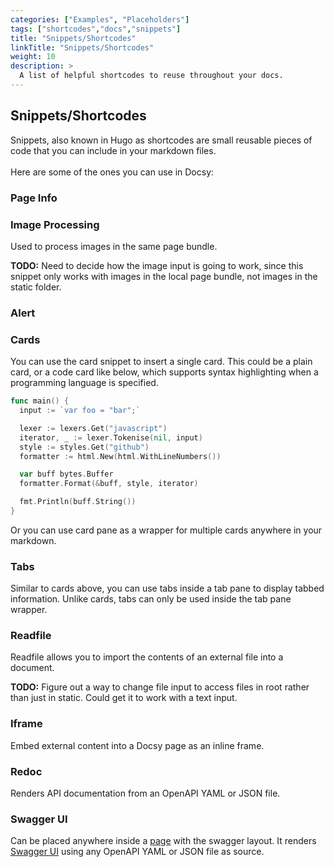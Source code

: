 ```yaml
---
categories: ["Examples", "Placeholders"]
tags: ["shortcodes","docs","snippets"] 
title: "Snippets/Shortcodes"
linkTitle: "Snippets/Shortcodes"
weight: 10
description: >
  A list of helpful shortcodes to reuse throughout your docs.
---
```

## Snippets/Shortcodes

Snippets, also known in Hugo as shortcodes are small reusable pieces of code that you can include in your markdown files.<br><br>Here are some of the ones you can use in Docsy:

### Page Info


### Image Processing

Used to process images in the same page bundle.

**TODO:** Need to decide how the image input is going to work, since this snippet only works with images in the local page bundle, not images in the static folder.

### Alert

### Cards

You can use the card snippet to insert a single card. This could be a plain card, or a code card like below, which supports syntax highlighting when a programming language is specified.

```go
func main() {
  input := `var foo = "bar";`

  lexer := lexers.Get("javascript")
  iterator, _ := lexer.Tokenise(nil, input)
  style := styles.Get("github")
  formatter := html.New(html.WithLineNumbers())

  var buff bytes.Buffer
  formatter.Format(&buff, style, iterator)

  fmt.Println(buff.String())
}
```

Or you can use card pane as a wrapper for multiple cards anywhere in your markdown.

### Tabs

Similar to cards above, you can use tabs inside a tab pane to display tabbed information. Unlike cards, tabs can only be used inside the tab pane wrapper.

### Readfile

Readfile allows you to import the contents of an external file into a document.

**TODO:** Figure out a way to change file input to access files in root rather than just in static. Could get it to work with a text input.

### Iframe

Embed external content into a Docsy page as an inline frame.

### Redoc

Renders API documentation from an OpenAPI YAML or JSON file.

### Swagger UI

Can be placed anywhere inside a [page](/docs/snippets/swaggerui-example/) with the swagger layout. It renders [Swagger UI](https://swagger.io/tools/swagger-ui/) using any OpenAPI YAML or JSON file as source.